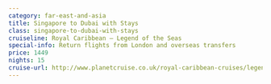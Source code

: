 ```yaml
---
category: far-east-and-asia
title: Singapore to Dubai with Stays
class: singapore-to-dubai-with-stays
cruiseline: Royal Caribbean – Legend of the Seas
special-info: Return flights from London and overseas transfers
price: 1449
nights: 15
cruise-url: http://www.planetcruise.co.uk/royal-caribbean-cruises/legend-of-the-seas/28-february-2017/122076?utm_medium=referral&utm_source=secret-escapes&utm_campaign=website
---
```


